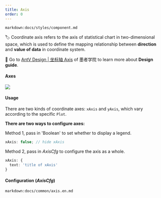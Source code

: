```yaml
---
title: Axis
order: 0
---
```


`markdown:docs/styles/component.md`

🏷️  Coordinate axis refers to the axis of statistical chart in two-dimensional space, which is used to define the mapping relationship between **direction** and **value of data** in coordinate system.

🎨  Go to [AntV Design | 坐标轴 Axis](https://www.yuque.com/mo-college/vis-design/twx9oi) of 墨者学院 to learn more about **Design guide**.

#### Axes

<img src="https://gw.alipayobjects.com/mdn/rms_f5c722/afts/img/A*o64XRZfivrEAAAAAAAAAAABkARQnAQ" style="max-width:640px;">

#### Usage

There are two kinds of coordinate axes: `xAxis` and `yAxis`, which vary according to the specific `Plot`.

<b>There are two ways to configure axes: </b>

Method 1, pass in 'Boolean' to set whether to display a legend.

```ts
xAxis: false; // hide xAxis
```

Method 2, pass in _AxisCfg_ to configure the axis as a whole.

```ts
xAxis: {
  text: 'title of xAxis'
}
```

#### Configuration (_AxisCfg_)

`markdown:docs/common/axis.en.md`